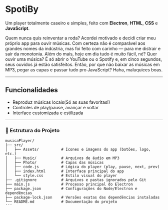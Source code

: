 # SpotiBy

Um player totalmente caseiro e simples, feito com **Electron**, **HTML**, **CSS** e **JavaScript**. 

Quem nunca quis reinventar a roda? Acordei motivado e decidi criar meu próprio app para ouvir músicas. Com certeza não é comparável aos grandes nomes da indústria, mas foi feito com carinho — para me distrair e sair da monotonia.
Além do mais, hoje em dia tudo é muito fácil, né? Quer ouvir uma música? É só abrir o YouTube ou o Spotify e, em cinco segundos, seus ouvidos já estão satisfeitos.
Então, por que não baixar as músicas em MP3, pegar as capas e passar tudo pro JavaScript? Haha, maluquices boas.

------------------------------------------------

##  Funcionalidades

- Reproduz músicas locais(Só as suas favoritas!)
- Controles de play/pause, avançar e voltar  
- Interface customizada e estilizada  

------------------------------------------------

### 📁 Estrutura do Projeto

```text
musicaPlayer/
├── src/                 
│   ├── Assets/          # Ícones e imagens do app (botões, logo, etc.)
│   ├── Music/           # Arquivos de áudio em MP3
│   ├── Photo/           # Capas das músicas
│   ├── code.js          # Lógica do player (play, pause, next, prev)
│   ├── index.html       # Interface principal do app
│   └── style.css        # Estilo visual do player
├── .gitignore           # Arquivos e pastas ignorados pelo Git
├── main.js              # Processo principal do Electron
├── package.json         # Configurações do Node/Electron e dependências
├── package-lock.json    # Versões exatas das dependências instaladas
└── README.md            # Documentação do projeto
´´´
